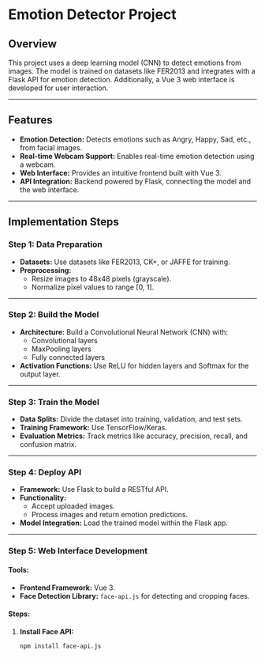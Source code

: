 # Emotion Detector Project

## Overview
This project uses a deep learning model (CNN) to detect emotions from images. The model is trained on datasets like FER2013 and integrates with a Flask API for emotion detection. Additionally, a Vue 3 web interface is developed for user interaction.

---

## Features
- **Emotion Detection:** Detects emotions such as Angry, Happy, Sad, etc., from facial images.
- **Real-time Webcam Support:** Enables real-time emotion detection using a webcam.
- **Web Interface:** Provides an intuitive frontend built with Vue 3.
- **API Integration:** Backend powered by Flask, connecting the model and the web interface.

---

## Implementation Steps

### Step 1: Data Preparation
- **Datasets:** Use datasets like FER2013, CK+, or JAFFE for training.
- **Preprocessing:**
  - Resize images to 48x48 pixels (grayscale).
  - Normalize pixel values to range [0, 1].

---

### Step 2: Build the Model
- **Architecture:** Build a Convolutional Neural Network (CNN) with:
  - Convolutional layers
  - MaxPooling layers
  - Fully connected layers
- **Activation Functions:** Use ReLU for hidden layers and Softmax for the output layer.

---

### Step 3: Train the Model
- **Data Splits:** Divide the dataset into training, validation, and test sets.
- **Training Framework:** Use TensorFlow/Keras.
- **Evaluation Metrics:** Track metrics like accuracy, precision, recall, and confusion matrix.

---

### Step 4: Deploy API
- **Framework:** Use Flask to build a RESTful API.
- **Functionality:**
  - Accept uploaded images.
  - Process images and return emotion predictions.
- **Model Integration:** Load the trained model within the Flask app.

---

### Step 5: Web Interface Development
#### Tools:
- **Frontend Framework:** Vue 3.
- **Face Detection Library:** `face-api.js` for detecting and cropping faces.

#### Steps:
1. **Install Face API:**
   ```bash
   npm install face-api.js
